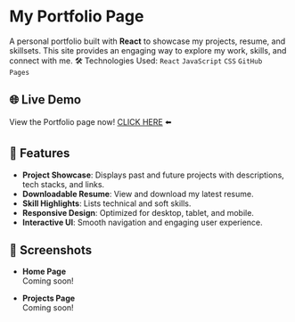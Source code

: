 # My Portfolio Page

A personal portfolio built with **React** to showcase my projects, resume, and skillsets. This site provides an engaging way to explore my work, skills, and connect with me.
🛠️ Technologies Used: <code>React</code> <code>JavaScript</code> <code>CSS</code> <code>GitHub Pages</code>


## 🌐 Live Demo
View the Portfolio page now! 
[CLICK HERE](https://josuecaztro.github.io/portfolio-pg/) ⬅️

## 🔆 Features

- **Project Showcase**: Displays past and future projects with descriptions, tech stacks, and links.
- **Downloadable Resume**: View and download my latest resume.
- **Skill Highlights**: Lists technical and soft skills.
- **Responsive Design**: Optimized for desktop, tablet, and mobile.
- **Interactive UI**: Smooth navigation and engaging user experience.

## 📸 Screenshots

- **Home Page**  
  Coming soon!

- **Projects Page**  
  Coming soon!
